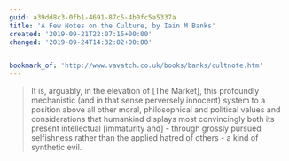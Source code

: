 ```yaml
---
guid: a39dd8c3-0fb1-4691-87c5-4b0fc5a5337a
title: 'A Few Notes on the Culture, by Iain M Banks'
created: '2019-09-21T22:07:15+00:00'
changed: '2019-09-24T14:32:02+00:00'


bookmark_of: 'http://www.vavatch.co.uk/books/banks/cultnote.htm'
---
```


> It is, arguably, in the elevation of [The Market], this profoundly mechanistic (and in that sense perversely innocent) system to a position above all other moral, philosophical and political values and considerations that humankind displays most convincingly both its present intellectual [immaturity and] - through grossly pursued selfishness rather than the applied hatred of others - a kind of synthetic evil. 
